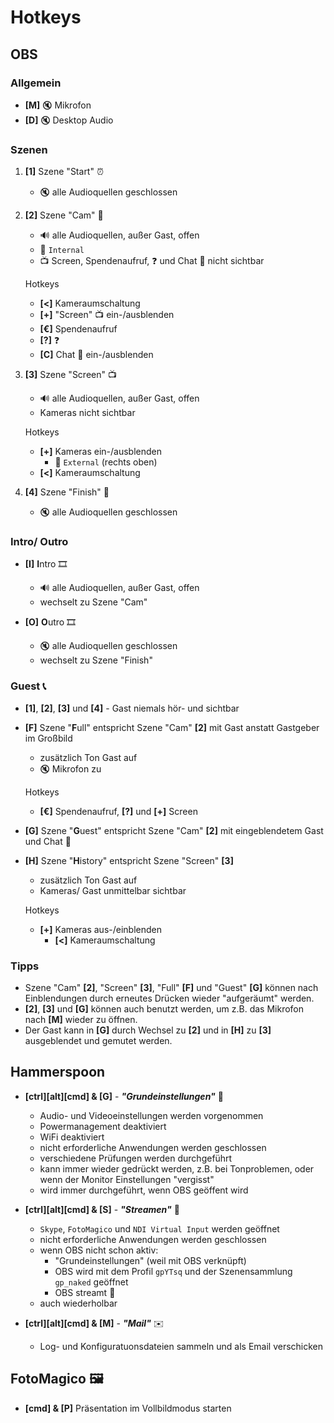# Hotkeys

## OBS
### Allgemein
* **[M]** 🔇 Mikrofon
* **[D]** 🔇 Desktop Audio

### Szenen
1. **[1]** Szene "Start" ⏰
    * 🔇 alle Audioquellen geschlossen

2. **[2]** Szene "Cam" 🎥
    * 🔊 alle Audioquellen, außer Gast, offen
    * 🎥 `Internal`
    * 📺 Screen, Spendenaufruf, ❓ und Chat 💬 nicht sichtbar

    Hotkeys
    * **[<]** Kameraumschaltung
    * **[+]** "Screen" 📺 ein-/ausblenden
    * **[€]** Spendenaufruf
    * **[?]** ❓
    * **[C]** Chat 💬 ein-/ausblenden

3. **[3]** Szene "Screen" 📺
    * 🔊 alle Audioquellen, außer Gast, offen
    * Kameras nicht sichtbar

    Hotkeys
    * **[+]** Kameras ein-/ausblenden
        * 🎥 `External` (rechts oben)
    * **[<]** Kameraumschaltung

4. **[4]** Szene "Finish" 🛌
    * 🔇 alle Audioquellen geschlossen

### Intro/ Outro
* **[I]** **I**ntro 🎞
    * 🔊 alle Audioquellen, außer Gast, offen
    * wechselt zu Szene "Cam"

* **[O]** **O**utro 🎞
    * 🔇 alle Audioquellen geschlossen
    * wechselt zu Szene "Finish"

### Guest 📞
* **[1]**, **[2]**, **[3]** und **[4]** - Gast niemals hör- und sichtbar

* **[F]** Szene "**F**ull" entspricht Szene "Cam" **[2]** mit Gast anstatt Gastgeber im Großbild
    * zusätzlich Ton Gast auf
    * 🔇 Mikrofon zu

    Hotkeys
    * **[€]** Spendenaufruf, **[?]** und **[+]** Screen

* **[G]** Szene "**G**uest" entspricht Szene "Cam" **[2]** mit eingeblendetem Gast und Chat 💬

* **[H]** Szene "**H**istory" entspricht Szene "Screen" **[3]**
    * zusätzlich Ton Gast auf
    * Kameras/ Gast unmittelbar sichtbar

    Hotkeys
    * **[+]** Kameras aus-/einblenden
        * **[<]** Kameraumschaltung

### Tipps
* Szene "Cam" **[2]**, "Screen" **[3]**, "Full" **[F]** und "Guest" **[G]** können nach Einblendungen durch erneutes Drücken wieder "aufgeräumt" werden.
* **[2]**,  **[3]** und **[G]** können auch benutzt werden, um z.B. das Mikrofon nach **[M]** wieder zu öffnen.
* Der Gast kann in **[G]** durch Wechsel zu **[2]** und in **[H]** zu **[3]** ausgeblendet und gemutet werden.

## Hammerspoon
* **[ctrl][alt][cmd] & [G]** - ***"Grundeinstellungen"*** 🧯
    * Audio- und Videoeinstellungen werden vorgenommen
    * Powermanagement deaktiviert
    * WiFi deaktiviert
    * nicht erforderliche Anwendungen werden geschlossen
    * verschiedene Prüfungen werden durchgeführt
    * kann immer wieder gedrückt werden, z.B. bei Tonproblemen, oder wenn der Monitor Einstellungen "vergisst"
    * wird immer durchgeführt, wenn OBS geöffent wird

* **[ctrl][alt][cmd] & [S]** - ***"Streamen"*** 🔧
    * `Skype`, `FotoMagico` und `NDI Virtual Input` werden geöffnet
    * nicht erforderliche Anwendungen werden geschlossen
    * wenn OBS nicht schon aktiv: 
        * "Grundeinstellungen" (weil mit OBS verknüpft)
        * OBS wird mit dem Profil `gpYTsq` und der Szenensammlung `gp_naked` geöffnet
        * OBS streamt 🔴
    * auch wiederholbar

* **[ctrl][alt][cmd] & [M]** - ***"Mail"*** ✉️
    * Log- und Konfiguratuonsdateien sammeln und als Email verschicken

## FotoMagico 🖼
* **[cmd] & [P]** Präsentation im Vollbildmodus starten

